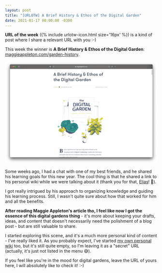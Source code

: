 ```yaml
---
layout: post
title: "[URLOTW] A Brief History & Ethos of the Digital Garden"
date: 2021-01-17 00:00:00 -0300
---
```


<p>
  <b>URL of the week</b> ({% include urlotw-icon.html size='16px' %}) is a kind of post where I share a relevant URL with you :-)
</p>

This week the winner is **A Brief History & Ethos of the Digital Garden**:
[maggieappleton.com/garden-history](https://maggieappleton.com/garden-history).

[![maggieappleton.com/garden-history post screenshot](/assets/urlotw-digital-garden.png "maggieappleton.com/garden-history post screenshot")](/assets/urlotw-digital-garden.png)

Some weeks ago, I had a chat with one of my best friends, and he shared his learning goals for this new year. The cool thing is that he shared a link to his personal wiki while we were talking about it (thank you for that, [Elias](https://www.elias.sh)! 🎉).

I got really intrigued by his approach to organizing knowledge and guiding his learning process. Still, I wasn't quite sure about how that worked for him and all the benefits.

**After reading Maggie Appleton's article tho, I feel like now I got the essence of this digital gardens thing** - it's more about keeping your drafts, ideas, and content that doesn't necessarily need the polishment of a blog post - but are still valuable to share.

I started exploring this scene, and it's a much more personal kind of content - I've really liked it. As you probably expect, I've started [my own personal wiki](/wiki) too, but it's still quite empty, so I'm leaving it as a "secret" URL (actually, it's just not listed in the menu 😅).

If you feel like you're in the mood for digital gardens, leave the URL of yours here, I will absolutely like to check it! :-)
